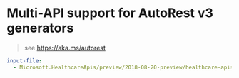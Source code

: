 # Multi-API support for AutoRest v3 generators

> see https://aka.ms/autorest

``` yaml $(enable-multi-api)
input-file:
  - Microsoft.HealthcareApis/preview/2018-08-20-preview/healthcare-apis.json
```
